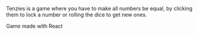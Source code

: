 Tenzies is a game where you have to make all numbers be equal, by clicking them to lock a number or rolling the dice to get new ones.

Game made with React